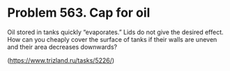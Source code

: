 # Problem 563. Cap for oil

Oil stored in tanks quickly “evaporates.” Lids do not give the desired effect. How can you cheaply cover the surface of tanks if their walls are uneven and their area decreases downwards?

(https://www.trizland.ru/tasks/5226/)
